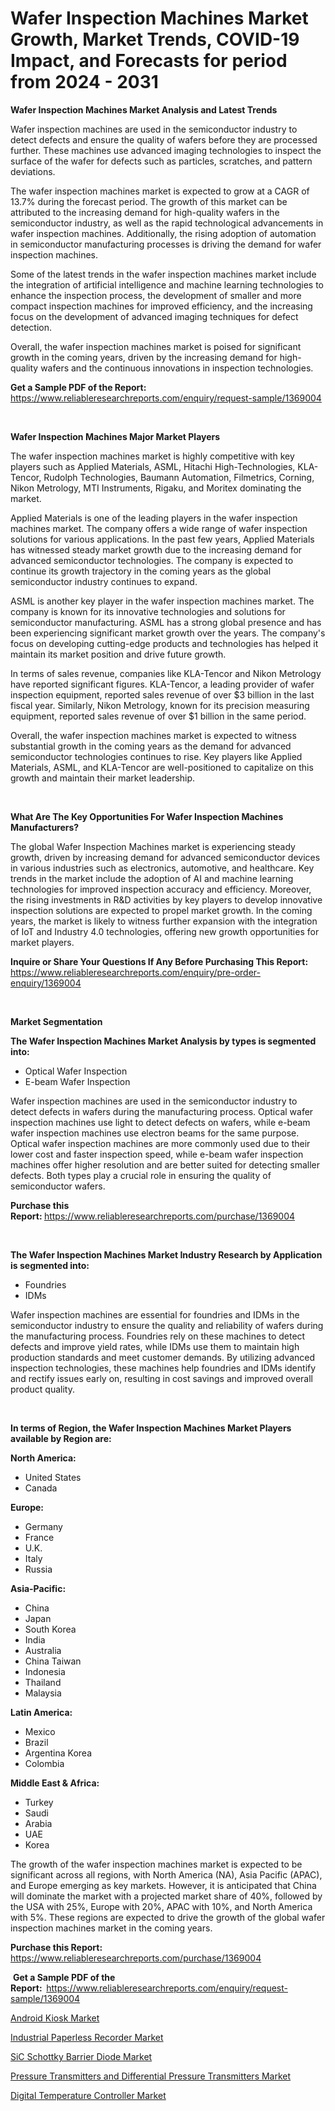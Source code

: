 <p><h1>Wafer Inspection Machines Market Growth, Market Trends, COVID-19 Impact, and Forecasts for period from 2024 - 2031</h1></p><p><strong>Wafer Inspection Machines Market Analysis and Latest Trends</strong></p>
<p><p>Wafer inspection machines are used in the semiconductor industry to detect defects and ensure the quality of wafers before they are processed further. These machines use advanced imaging technologies to inspect the surface of the wafer for defects such as particles, scratches, and pattern deviations.</p><p>The wafer inspection machines market is expected to grow at a CAGR of 13.7% during the forecast period. The growth of this market can be attributed to the increasing demand for high-quality wafers in the semiconductor industry, as well as the rapid technological advancements in wafer inspection machines. Additionally, the rising adoption of automation in semiconductor manufacturing processes is driving the demand for wafer inspection machines.</p><p>Some of the latest trends in the wafer inspection machines market include the integration of artificial intelligence and machine learning technologies to enhance the inspection process, the development of smaller and more compact inspection machines for improved efficiency, and the increasing focus on the development of advanced imaging techniques for defect detection.</p><p>Overall, the wafer inspection machines market is poised for significant growth in the coming years, driven by the increasing demand for high-quality wafers and the continuous innovations in inspection technologies.</p></p>
<p><strong>Get a Sample PDF of the Report:&nbsp;</strong> <a href="https://www.reliableresearchreports.com/enquiry/request-sample/1369004">https://www.reliableresearchreports.com/enquiry/request-sample/1369004</a></p>
<p>&nbsp;</p>
<p><strong>Wafer Inspection Machines Major Market Players</strong></p>
<p><p>The wafer inspection machines market is highly competitive with key players such as Applied Materials, ASML, Hitachi High-Technologies, KLA-Tencor, Rudolph Technologies, Baumann Automation, Filmetrics, Corning, Nikon Metrology, MTI Instruments, Rigaku, and Moritex dominating the market. </p><p>Applied Materials is one of the leading players in the wafer inspection machines market. The company offers a wide range of wafer inspection solutions for various applications. In the past few years, Applied Materials has witnessed steady market growth due to the increasing demand for advanced semiconductor technologies. The company is expected to continue its growth trajectory in the coming years as the global semiconductor industry continues to expand.</p><p>ASML is another key player in the wafer inspection machines market. The company is known for its innovative technologies and solutions for semiconductor manufacturing. ASML has a strong global presence and has been experiencing significant market growth over the years. The company's focus on developing cutting-edge products and technologies has helped it maintain its market position and drive future growth.</p><p>In terms of sales revenue, companies like KLA-Tencor and Nikon Metrology have reported significant figures. KLA-Tencor, a leading provider of wafer inspection equipment, reported sales revenue of over $3 billion in the last fiscal year. Similarly, Nikon Metrology, known for its precision measuring equipment, reported sales revenue of over $1 billion in the same period.</p><p>Overall, the wafer inspection machines market is expected to witness substantial growth in the coming years as the demand for advanced semiconductor technologies continues to rise. Key players like Applied Materials, ASML, and KLA-Tencor are well-positioned to capitalize on this growth and maintain their market leadership.</p></p>
<p>&nbsp;</p>
<p><strong>What Are The Key Opportunities For Wafer Inspection Machines Manufacturers?</strong></p>
<p><p>The global Wafer Inspection Machines market is experiencing steady growth, driven by increasing demand for advanced semiconductor devices in various industries such as electronics, automotive, and healthcare. Key trends in the market include the adoption of AI and machine learning technologies for improved inspection accuracy and efficiency. Moreover, the rising investments in R&D activities by key players to develop innovative inspection solutions are expected to propel market growth. In the coming years, the market is likely to witness further expansion with the integration of IoT and Industry 4.0 technologies, offering new growth opportunities for market players.</p></p>
<p><strong>Inquire or Share Your Questions If Any Before Purchasing This Report:</strong> <a href="https://www.reliableresearchreports.com/enquiry/pre-order-enquiry/1369004">https://www.reliableresearchreports.com/enquiry/pre-order-enquiry/1369004</a></p>
<p>&nbsp;</p>
<p><strong>Market Segmentation</strong></p>
<p><strong>The Wafer Inspection Machines Market Analysis by types is segmented into:</strong></p>
<p><ul><li>Optical Wafer Inspection</li><li>E-beam Wafer Inspection</li></ul></p>
<p><p>Wafer inspection machines are used in the semiconductor industry to detect defects in wafers during the manufacturing process. Optical wafer inspection machines use light to detect defects on wafers, while e-beam wafer inspection machines use electron beams for the same purpose. Optical wafer inspection machines are more commonly used due to their lower cost and faster inspection speed, while e-beam wafer inspection machines offer higher resolution and are better suited for detecting smaller defects. Both types play a crucial role in ensuring the quality of semiconductor wafers.</p></p>
<p><strong>Purchase this Report:&nbsp;</strong><a href="https://www.reliableresearchreports.com/purchase/1369004">https://www.reliableresearchreports.com/purchase/1369004</a></p>
<p>&nbsp;</p>
<p><strong>The Wafer Inspection Machines Market Industry Research by Application is segmented into:</strong></p>
<p><ul><li>Foundries</li><li>IDMs</li></ul></p>
<p><p>Wafer inspection machines are essential for foundries and IDMs in the semiconductor industry to ensure the quality and reliability of wafers during the manufacturing process. Foundries rely on these machines to detect defects and improve yield rates, while IDMs use them to maintain high production standards and meet customer demands. By utilizing advanced inspection technologies, these machines help foundries and IDMs identify and rectify issues early on, resulting in cost savings and improved overall product quality.</p></p>
<p>&nbsp;</p>
<p><strong>In terms of Region, the Wafer Inspection Machines Market Players available by Region are:</strong></p>
<p>
    <p> <strong> North America: </strong>
        <ul>
            <li>United States</li>
            <li>Canada</li>
        </ul>
        </p> 
    <p> <strong> Europe: </strong>
        <ul>
            <li>Germany</li>
            <li>France</li>
            <li>U.K.</li>
            <li>Italy</li>
            <li>Russia</li>
        </ul>
        </p> 
    <p> <strong> Asia-Pacific: </strong>
        <ul>
            <li>China</li>
            <li>Japan</li>
            <li>South Korea</li>
            <li>India</li>
            <li>Australia</li>
            <li>China Taiwan</li>
            <li>Indonesia</li>
            <li>Thailand</li>
            <li>Malaysia</li>
        </ul>
        </p> 
    <p> <strong> Latin America: </strong>
        <ul>
            <li>Mexico</li>
            <li>Brazil</li>
            <li>Argentina Korea</li>
            <li>Colombia</li>
        </ul>
        </p> 
    <p> <strong> Middle East & Africa: </strong>
        <ul>
            <li>Turkey</li>
            <li>Saudi</li>
            <li>Arabia</li>
            <li>UAE</li>
            <li>Korea</li>
        </ul>
    </p>
    </p>
<p><p>The growth of the wafer inspection machines market is expected to be significant across all regions, with North America (NA), Asia Pacific (APAC), and Europe emerging as key markets. However, it is anticipated that China will dominate the market with a projected market share of 40%, followed by the USA with 25%, Europe with 20%, APAC with 10%, and North America with 5%. These regions are expected to drive the growth of the global wafer inspection machines market in the coming years.</p></p>
<p><strong>Purchase this Report: </strong><a href="https://www.reliableresearchreports.com/purchase/1369004">https://www.reliableresearchreports.com/purchase/1369004</a></p>
<p>&nbsp;<strong>Get a Sample PDF of the Report:&nbsp;&nbsp;</strong><a href="https://www.reliableresearchreports.com/enquiry/request-sample/1369004">https://www.reliableresearchreports.com/enquiry/request-sample/1369004</a></p>
<p><strong></strong></p>
<p><p><a href="https://github.com/angelajermaine/Market-Research-Report-List-1/blob/main/android-kiosk-market.md">Android Kiosk Market</a></p><p><a href="https://github.com/provorikovar/Market-Research-Report-List-3/blob/main/industrial-paperless-recorder-market.md">Industrial Paperless Recorder Market</a></p><p><a href="https://github.com/shotows/Market-Research-Report-List-1/blob/main/sic-schottky-barrier-diode-market.md">SiC Schottky Barrier Diode Market</a></p><p><a href="https://github.com/CliffMedina6/Market-Research-Report-List-3/blob/main/pressure-transmitters-and-differential-pressure-transmitters-market.md">Pressure Transmitters and Differential Pressure Transmitters Market</a></p><p><a href="https://github.com/Sinjinluong3e0awx2m195k76/Market-Research-Report-List-1/blob/main/digital-temperature-controller-market.md">Digital Temperature Controller Market</a></p></p>